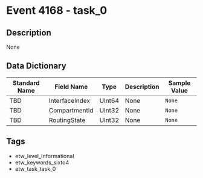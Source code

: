 # Event 4168 - task_0

## Description
None

## Data Dictionary
|Standard Name|Field Name|Type|Description|Sample Value|
|---|---|---|---|---|
|TBD|InterfaceIndex|UInt64|None|`None`|
|TBD|CompartmentId|UInt32|None|`None`|
|TBD|RoutingState|UInt32|None|`None`|

## Tags
* etw_level_Informational
* etw_keywords_sixto4
* etw_task_task_0
